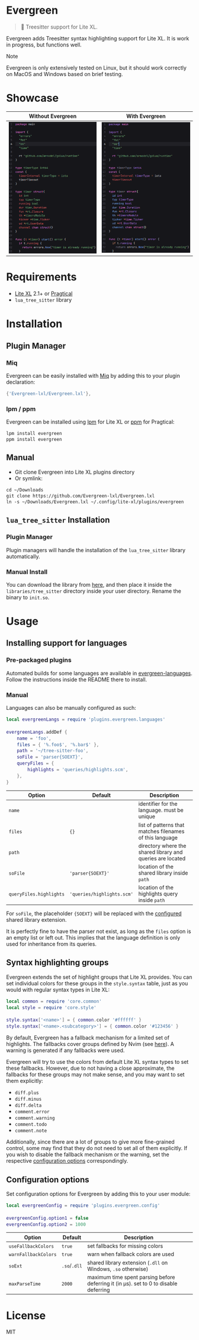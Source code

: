 # Evergreen
> 🌳 Treesitter support for Lite XL.

Evergreen adds Treesitter syntax highlighting support for Lite XL.
It is work in progress, but functions well.

> [!NOTE]
> Evergreen is only extensively tested on Linux,
> but it should work correctly on MacOS and Windows based on brief testing.

# Showcase

| Without Evergreen                              | With Evergreen                                 |
| ---------------------------------------------- | ---------------------------------------------- |
| ![](before.png)                                |                                 ![](after.png) |

# Requirements
- [Lite XL](https://lite-xl.com) 2.1+ or [Pragtical](https://pragtical.dev)
- `lua_tree_sitter` library

# Installation
## Plugin Manager

### Miq
Evergreen can be easily installed with [Miq](https://github.com/TorchedSammy/Miq) by
adding this to your plugin declaration:
```lua
{'Evergreen-lxl/Evergreen.lxl'},
```

### lpm / ppm
Evergreen can be installed using [lpm](https://github.com/lite-xl/lite-xl-plugin-manager)
for Lite XL or [ppm](https://github.com/pragtical/plugin-manager) for Pragtical:
```
lpm install evergreen
ppm install evergreen
```

## Manual
- Git clone Evergreen into Lite XL plugins directory
- Or symlink:  
```
cd ~/Downloads
git clone https://github.com/Evergreen-lxl/Evergreen.lxl
ln -s ~/Downloads/Evergreen.lxl ~/.config/lite-xl/plugins/evergreen
```

## `lua_tree_sitter` Installation
### Plugin Manager

Plugin managers will handle the installation of the `lua_tree_sitter` library
automatically.

### Manual Install

You can download the library from
[here](https://github.com/Evergreen-lxl/lite-xl-tree-sitter/releases), and then place
it inside the `libraries/tree_sitter` directory inside your user directory.
Rename the binary to `init.so`.

# Usage

## Installing support for languages

### Pre-packaged plugins

Automated builds for some languages are available in
[evergreen-languages](https://github.com/Evergreen-lxl/evergreen-languages).
Follow the instructions inside the README there to install.

### Manual

Languages can also be manually configured as such:
```lua
local evergreenLangs = require 'plugins.evergreen.languages'

evergreenLangs.addDef {
	name = 'foo',
	files = { '%.foo$', '%.bar$' },
	path = '~/tree-sitter-foo',
	soFile = 'parser{SOEXT}',
	queryFiles = {
		highlights = 'queries/highlights.scm',
	},
}
```

| Option                  | Default                    | Description
| ----------------------  | -------------------------- | -----------
| `name`                  |                            | identifier for the language. must be unique
| `files`                 | `{}`                       | list of patterns that matches filenames of this language
| `path`                  |                            | directory where the shared library and queries are located
| `soFile`                | `'parser{SOEXT}'`          | location of the shared library inside `path`
| `queryFiles.highlights` | `'queries/highlights.scm'` | location of the highlights query inside `path`

For `soFile`, the placeholder `{SOEXT}` will be replaced with
the [configured](#configuration-options) shared library extension.

It is perfectly fine to have the parser not exist,
as long as the `files` option is an empty list or left out.
This implies that the language definition is only used for
inheritance from its queries.

## Syntax highlighting groups

Evergreen extends the set of highlight groups that Lite XL provides.
You can set individual colors for these groups in the `style.syntax` table,
just as you would with regular syntax types in Lite XL:
```lua
local common = require 'core.common'
local style = require 'core.style'

style.syntax['<name>'] = { common.color '#ffffff' }
style.syntax['<name>.<subcategory>'] = { common.color '#123456' }
```

By default, Evergreen has a fallback mechanism for a limited set of highlights.
The fallbacks cover groups defined by Nvim (see [here](nvim-ts-highlight-groups)).
A warning is generated if any fallbacks were used.

Evergreen will try to use the colors from default Lite XL syntax types
to set these fallbacks.
However, due to not having a close approximate, the fallbacks for these groups
may not make sense, and you may want to set them explicitly:
- `diff.plus`
- `diff.minus`
- `diff.delta`
- `comment.error`
- `comment.warning`
- `comment.todo`
- `comment.note`

Additionally, since there are a lot of groups to give more fine-grained control,
some may find that they do not need to set all of them explicitly.
If you wish to disable the fallback mechanism or the warning,
set the respective [configuration options](#configuration-options) correspondingly.

## Configuration options

Set configuration options for Evergreen by adding this to your user module:
```lua
local evergreenConfig = require 'plugins.evergreen.config'

evergreenConfig.option1 = false
evergreenConfig.option2 = 1000
```

| Option               | Default      | Description
| -------------------- | ------------ | -----------
| `useFallbackColors`  | `true`       | set fallbacks for missing colors
| `warnFallbackColors` | `true`       | warn when fallback colors are used
| `soExt`              | `.so`/`.dll` | shared library extension (`.dll` on Windows, `.so` otherwise)
| `maxParseTime`       | `2000`       | maximum time spent parsing before deferring it (in µs). set to 0 to disable deferring

# License
MIT

[nvim-ts-highlight-groups]: https://neovim.io/doc/user/treesitter.html#_treesitter-syntax-highlighting:~:text=The%20following%20is%20a%20list%20of%20standard%20captures%20used%20in%20queries%20for%20Nvim
